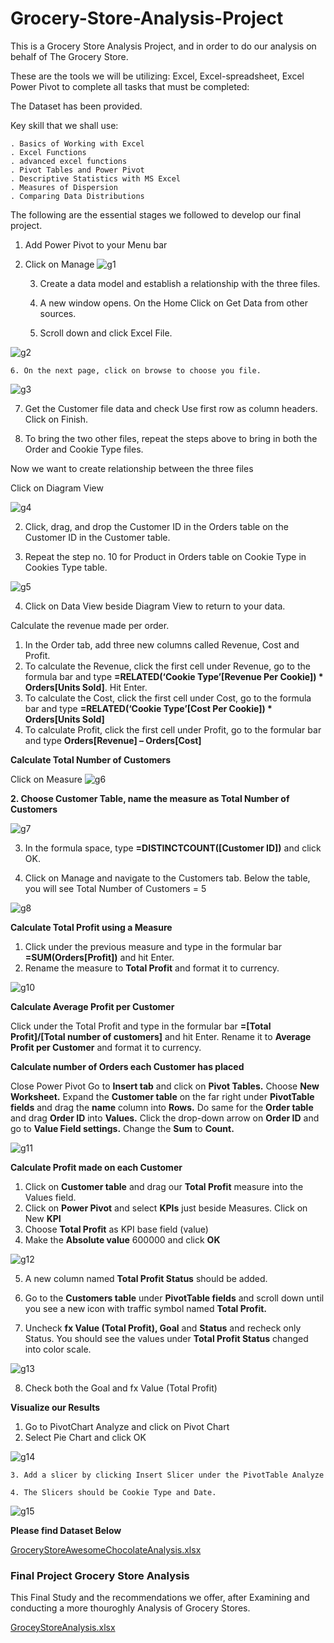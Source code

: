 # Grocery-Store-Analysis-Project

This is a Grocery Store Analysis Project, and in order to do our analysis on behalf of The Grocery Store. 

These are the tools we will be utilizing: Excel, Excel-spreadsheet, Excel Power Pivot to complete all tasks that must be completed:

The Dataset has been provided.

Key skill that we shall use:

    . Basics of Working with Excel
    . Excel Functions
    . advanced excel functions
    . Pivot Tables and Power Pivot
    . Descriptive Statistics with MS Excel
    . Measures of Dispersion
    . Comparing Data Distributions


The following are the essential stages we followed to develop our final project.

1. Add Power Pivot to your Menu bar
2. Click on Manage 
![g1](https://user-images.githubusercontent.com/115732734/227537033-083567dd-6a38-4516-be79-a46f63c38edc.jpg)



    3. Create a data model and establish a relationship with the three files.

    4. A new window opens. On the Home Click on Get Data from other sources.

    5. Scroll down and click Excel File.
    
 ![g2](https://user-images.githubusercontent.com/115732734/227543566-5f495b96-9c01-4b06-89d4-f5e404eead4c.jpg)



    6. On the next page, click on browse to choose you file.

![g3](https://user-images.githubusercontent.com/115732734/227543632-a5347816-ebba-4bbe-a419-931aba70c3be.jpg)


   7. Get the Customer file data and check Use first row as column headers. Click on Finish.



   8. To bring the two other files, repeat the steps above to bring in both the Order and Cookie Type files.





Now we want to create relationship between the three files

Click on Diagram View

![g4](https://user-images.githubusercontent.com/115732734/227543647-9c722dcf-8d94-4894-8065-3cbec57e418c.jpg)



   2. Click, drag, and drop the Customer ID in the Orders table on the Customer ID in the Customer table.



   3.  Repeat the step no. 10 for Product in Orders table on Cookie Type in Cookies Type table.
   
   ![g5](https://user-images.githubusercontent.com/115732734/227543704-327bce58-1824-4257-bc8c-11dbd529e3e8.jpg)
   


   4. Click on Data View beside Diagram View to return to your data.



Calculate the revenue made per order.

1. In the Order tab, add three new columns called Revenue, Cost and Profit.
2. To calculate the Revenue, click the first cell under Revenue, go to the formula bar and type **=RELATED(‘Cookie Type’[Revenue Per Cookie]) * Orders[Units Sold]**. Hit Enter.
3. To calculate the Cost, click the first cell under Cost, go to the formula bar and type **=RELATED(‘Cookie Type’[Cost Per Cookie]) * Orders[Units Sold]**
4. To calculate Profit, click the first cell under Profit, go to the formular bar and type **Orders[Revenue] – Orders[Cost]**


**Calculate Total Number of Customers**

Click on Measure
![g6](https://user-images.githubusercontent.com/115732734/227543706-93784572-a57e-4b9e-b783-be1ef2ee3dbc.jpg)


**2. Choose Customer Table, name the measure as Total Number of Customers**
  
![g7](https://user-images.githubusercontent.com/115732734/227543710-684300d8-3077-4d7e-b603-9d796cc87d4d.jpg)

  3. In the formula space, type **=DISTINCTCOUNT([Customer ID])** and click OK.

  4. Click on Manage and navigate to the Customers tab. Below the table, you will see Total Number of Customers = 5
  
![g8](https://user-images.githubusercontent.com/115732734/227543712-e32f7dc2-a758-4ddc-8d01-7adc8a3a9f3c.jpg)



**Calculate Total Profit using a Measure**

1. Click under the previous measure and type in the formular bar **=SUM(Orders[Profit])** and hit Enter.
2. Rename the measure to **Total Profit** and format it to currency.

![g10](https://user-images.githubusercontent.com/115732734/227543717-bff12f89-bcd1-4c6b-8d18-4787a626ae73.jpg)


**Calculate Average Profit per Customer**

Click under the Total Profit and type in the formular bar **=[Total Profit]/[Total number of customers]** and hit Enter.
Rename it to **Average Profit per Customer** and format it to currency.




**Calculate number of Orders each Customer has placed**

Close Power Pivot
Go to **Insert tab** and click on **Pivot Tables.** Choose **New Worksheet.**
Expand the **Customer table** on the far right under **PivotTable fields** and drag the **name** column into **Rows.** Do same for the **Order table** and drag **Order ID** into **Values.** 
Click the drop-down arrow on **Order ID** and go to **Value Field settings.** Change the **Sum** to **Count.**

![g11](https://user-images.githubusercontent.com/115732734/227543721-08e2207c-d88c-4e69-9dfe-a59564801ea0.jpg)



**Calculate Profit made on each Customer**

1. Click on **Customer table** and drag our **Total Profit** measure into the Values field.
2. Click on **Power Pivot** and select **KPIs** just beside Measures. Click on New **KPI**
3. Choose **Total Profit** as KPI base field (value)
4. Make the **Absolute value** 600000 and click **OK**

![g12](https://user-images.githubusercontent.com/115732734/227543723-117b99df-efc8-4bc2-9fe6-abdb1a0ce323.jpg)



   5. A new column named **Total Profit Status** should be added.

   6. Go to the **Customers table** under **PivotTable fields** and scroll down until you see a new icon with traffic symbol  named **Total Profit.**

   7. Uncheck **fx Value (Total Profit), Goal** and **Status** and recheck only Status. You should see the values under **Total Profit Status** changed into color scale.

![g13](https://user-images.githubusercontent.com/115732734/227543728-20b1e362-7f8c-4b3e-a447-7cb77e78b1b9.jpg)



  8. Check both the Goal and fx Value (Total Profit)

**Visualize our Results**

1. Go to PivotChart Analyze and click on Pivot Chart
2. Select Pie Chart and click OK

![g14](https://user-images.githubusercontent.com/115732734/227543731-ba432da6-6ef5-4f25-814c-267661e42690.jpg)

    3. Add a slicer by clicking Insert Slicer under the PivotTable Analyze

    4. The Slicers should be Cookie Type and Date.


![g15](https://user-images.githubusercontent.com/115732734/227543732-00d0e21f-9e25-4b1a-916f-bf899e589ff4.jpg)


**Please find Dataset Below**

[GroceryStoreAwesomeChocolateAnalysis.xlsx](https://github.com/justinjabo250/Grocery-Store-Analysis-Project/files/11063731/Grocery_Store_Awesome_Chocolate_Analysis.xlsx)

<h3>Final Project Grocery Store Analysis</h3>
<p>This Final Study and the recommendations we offer, after Examining and conducting a more thouroghly Analysis of Grocery Stores.</p>

[GroceyStoreAnalysis.xlsx](https://github.com/justinjabo250/Grocery-Store-Analysis-Project/files/11064485/GroceyStoreAnalysis.xlsx)
